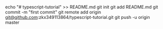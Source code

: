echo "# typescript-tutorial" >> README.md
git init
git add README.md
git commit -m "first commit"
git remote add origin git@github.com:zkx349113864/typescript-tutorial.git
git push -u origin master
